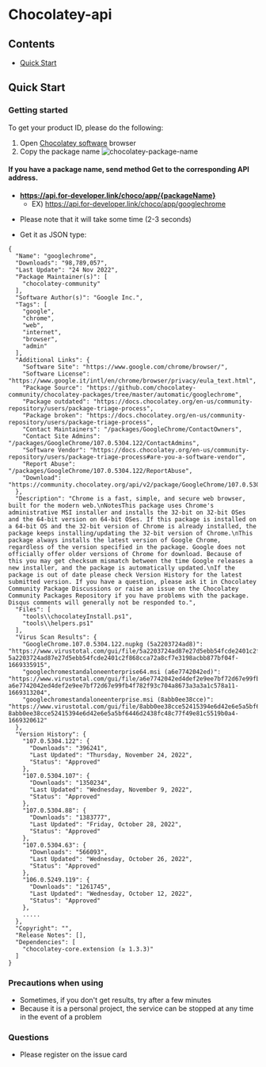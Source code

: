 # Chocolatey-api

## Contents

- [Quick Start](#quick-start)

## <a name="quick-start"></a>Quick Start

### Getting started

To get your product ID, please do the following:

1. Open [Chocolatey software](https://community.chocolatey.org/packages) browser 
2. Copy the package name
![chocolatey-package-name](https://user-images.githubusercontent.com/34180230/204074625-ad520ddc-b3b8-40e2-9b2e-c3191de5e224.png)




#### If you have a package name, send method Get to the corresponding API address.
- **https://api.for-developer.link/choco/app/{packageName}**
  - EX) https://api.for-developer.link/choco/app/googlechrome
* Please note that it will take some time (2-3 seconds)
- Get it as JSON type:
```
{
  "Name": "googlechrome",
  "Downloads": "98,789,057",
  "Last Update": "24 Nov 2022",
  "Package Maintainer(s)": [
    "chocolatey-community"
  ],
  "Software Author(s)": "Google Inc.",
  "Tags": [
    "google",
    "chrome",
    "web",
    "internet",
    "browser",
    "admin"
  ],
  "Additional Links": {
    "Software Site": "https://www.google.com/chrome/browser/",
    "Software License": "https://www.google.it/intl/en/chrome/browser/privacy/eula_text.html",
    "Package Source": "https://github.com/chocolatey-community/chocolatey-packages/tree/master/automatic/googlechrome",
    "Package outdated": "https://docs.chocolatey.org/en-us/community-repository/users/package-triage-process",
    "Package broken": "https://docs.chocolatey.org/en-us/community-repository/users/package-triage-process",
    "Contact Maintainers": "/packages/GoogleChrome/ContactOwners",
    "Contact Site Admins": "/packages/GoogleChrome/107.0.5304.122/ContactAdmins",
    "Software Vendor": "https://docs.chocolatey.org/en-us/community-repository/users/package-triage-process#are-you-a-software-vendor",
    "Report Abuse": "/packages/GoogleChrome/107.0.5304.122/ReportAbuse",
    "Download": "https://community.chocolatey.org/api/v2/package/GoogleChrome/107.0.5304.122"
  },
  "Description": "Chrome is a fast, simple, and secure web browser, built for the modern web.\nNotesThis package uses Chrome's administrative MSI installer and installs the 32-bit on 32-bit OSes and the 64-bit version on 64-bit OSes. If this package is installed on a 64-bit OS and the 32-bit version of Chrome is already installed, the package keeps installing/updating the 32-bit version of Chrome.\nThis package always installs the latest version of Google Chrome, regardless of the version specified in the package. Google does not officially offer older versions of Chrome for download. Because of this you may get checksum mismatch between the time Google releases a new installer, and the package is automatically updated.\nIf the package is out of date please check Version History for the latest submitted version. If you have a question, please ask it in Chocolatey Community Package Discussions or raise an issue on the Chocolatey Community Packages Repository if you have problems with the package. Disqus comments will generally not be responded to.",
  "Files": [
    "tools\\chocolateyInstall.ps1",
    "tools\\helpers.ps1"
  ],
  "Virus Scan Results": {
    "GoogleChrome.107.0.5304.122.nupkg (5a2203724ad8)": "https://www.virustotal.com/gui/file/5a2203724ad87e27d5ebb54fcde2401c2f868cca72a8cf7e3198acbb877bf04f/detection/f-5a2203724ad87e27d5ebb54fcde2401c2f868cca72a8cf7e3198acbb877bf04f-1669335915",
    "googlechromestandaloneenterprise64.msi (a6e7742042ed)": "https://www.virustotal.com/gui/file/a6e7742042ed4def2e9ee7bf72d67e99fb4f782f93c704a8673a3a3a1c578a11/detection/f-a6e7742042ed4def2e9ee7bf72d67e99fb4f782f93c704a8673a3a3a1c578a11-1669313204",
    "googlechromestandaloneenterprise.msi (8abb0ee38cce)": "https://www.virustotal.com/gui/file/8abb0ee38cce52415394e6d42e6e5a5bf6446d2438fc48c77f49e81c5519b0a4/detection/f-8abb0ee38cce52415394e6d42e6e5a5bf6446d2438fc48c77f49e81c5519b0a4-1669320612"
  },
  "Version History": {
    "107.0.5304.122": {
      "Downloads": "396241",
      "Last Updated": "Thursday, November 24, 2022",
      "Status": "Approved"
    },
    "107.0.5304.107": {
      "Downloads": "1350234",
      "Last Updated": "Wednesday, November 9, 2022",
      "Status": "Approved"
    },
    "107.0.5304.88": {
      "Downloads": "1383777",
      "Last Updated": "Friday, October 28, 2022",
      "Status": "Approved"
    },
    "107.0.5304.63": {
      "Downloads": "566093",
      "Last Updated": "Wednesday, October 26, 2022",
      "Status": "Approved"
    },
    "106.0.5249.119": {
      "Downloads": "1261745",
      "Last Updated": "Wednesday, October 12, 2022",
      "Status": "Approved"
    },
    .....
  },
  "Copyright": "",
  "Release Notes": [],
  "Dependencies": [
    "chocolatey-core.extension (≥ 1.3.3)"
  ]
}
```

### Precautions when using
- Sometimes, if you don't get results, try after a few minutes
- Because it is a personal project, the service can be stopped at any time in the event of a problem

### Questions
- Please register on the issue card
